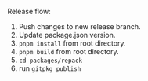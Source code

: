 Release flow:

1) Push changes to new release branch.
2) Update package.json version.
3) `pnpm install` from root directory.
4) `pnpm build` from root directory.
5) `cd packages/repack`
7) run `gitpkg publish`
